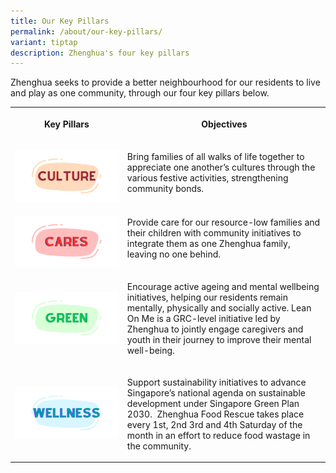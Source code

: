 ```yaml
---
title: Our Key Pillars
permalink: /about/our-key-pillars/
variant: tiptap
description: Zhenghua's four key pillars
---
```

<p>Zhenghua seeks to provide a better neighbourhood for our residents to live and play as one community, through our four key pillars below.</p><p></p><table><tbody><tr><th rowspan="1" colspan="1"><p>Key Pillars</p></th><th rowspan="1" colspan="1"><p>Objectives</p></th></tr><tr><td rowspan="1" colspan="1"><p></p><div class="isomer-image-wrapper"><img style="width: 100%" height="auto" width="100%" alt="culture" src="/images/Culture.png"></div></td><td rowspan="1" colspan="1"><p>Bring families of all walks of life together to appreciate one another’s cultures through the various festive activities, strengthening community bonds.</p></td></tr><tr><td rowspan="1" colspan="1"><p></p><div class="isomer-image-wrapper"><img style="width: 100%" height="auto" width="100%" alt="cares" src="/images/Cares.png"></div></td><td rowspan="1" colspan="1"><p>Provide care for our resource-low families and their children with community initiatives to integrate them as one Zhenghua family, leaving no one behind.</p></td></tr><tr><td rowspan="1" colspan="1"><p></p><p></p><div class="isomer-image-wrapper"><img style="width: 100%" height="auto" width="100%" alt="green" src="/images/Green.png"></div><p></p><p></p><p></p><p></p></td><td rowspan="1" colspan="1"><p>Encourage active ageing and mental wellbeing initiatives, helping our residents remain mentally, physically and socially active.&nbsp;Lean On Me is a GRC-level initiative led by Zhenghua to jointly engage caregivers and youth in their journey to improve their mental well-being.</p></td></tr><tr><td rowspan="1" colspan="1"><p></p><p></p><p></p><p></p><div class="isomer-image-wrapper"><img style="width: 100%" height="auto" width="100%" alt="wellness" src="/images/Wellness.png"></div><p></p><p></p><p></p></td><td rowspan="1" colspan="1"><p>Support sustainability initiatives to advance Singapore’s national agenda on sustainable development under Singapore Green Plan 2030.&nbsp; Zhenghua Food Rescue takes place every 1st, 2nd 3rd and 4th Saturday of the month in an effort to reduce food wastage in the community.</p></td></tr></tbody></table><p></p>